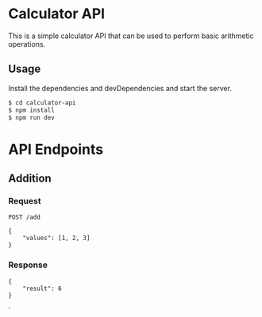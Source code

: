 # Calculator API
This is a simple calculator API that can be used to perform basic arithmetic operations.

## Usage
Install the dependencies and devDependencies and start the server.

```sh
$ cd calculator-api
$ npm install
$ npm run dev
```

# API Endpoints
## Addition
### Request
`POST /add`

    {
        "values": [1, 2, 3]
    }

### Response
    {
        "result": 6
    }
`